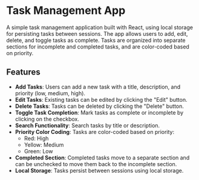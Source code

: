 # Task Management App

A simple task management application built with React, using local storage for persisting tasks between sessions. The app allows users to add, edit, delete, and toggle tasks as complete. Tasks are organized into separate sections for incomplete and completed tasks, and are color-coded based on priority.

## Features

- **Add Tasks**: Users can add a new task with a title, description, and priority (low, medium, high).
- **Edit Tasks**: Existing tasks can be edited by clicking the "Edit" button.
- **Delete Tasks**: Tasks can be deleted by clicking the "Delete" button.
- **Toggle Task Completion**: Mark tasks as complete or incomplete by clicking on the checkbox.
- **Search Functionality**: Search tasks by title or description.
- **Priority Color Coding**: Tasks are color-coded based on priority:
  - Red: High
  - Yellow: Medium
  - Green: Low
- **Completed Section**: Completed tasks move to a separate section and can be unchecked to move them back to the incomplete section.
- **Local Storage**: Tasks persist between sessions using local storage.
